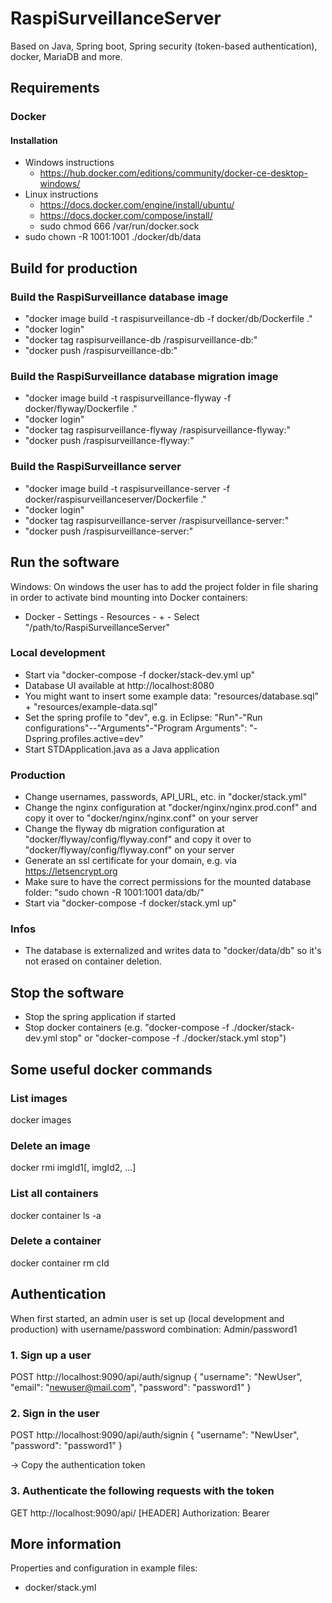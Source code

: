 # RaspiSurveillanceServer

Based on Java, Spring boot, Spring security (token-based authentication), docker, MariaDB and more.

## Requirements

### Docker

#### Installation

- Windows instructions
	- https://hub.docker.com/editions/community/docker-ce-desktop-windows/
- Linux instructions
	- https://docs.docker.com/engine/install/ubuntu/
	- https://docs.docker.com/compose/install/
	- sudo chmod 666 /var/run/docker.sock
- sudo chown -R 1001:1001 ./docker/db/data

## Build for production

### Build the RaspiSurveillance database image

- "docker image build -t raspisurveillance-db -f docker/db/Dockerfile ."
- "docker login"
- "docker tag raspisurveillance-db <dockerName>/raspisurveillance-db:<version>"
- "docker push <dockerName>/raspisurveillance-db:<version>"

### Build the RaspiSurveillance database migration image

- "docker image build -t raspisurveillance-flyway -f docker/flyway/Dockerfile ."
- "docker login"
- "docker tag raspisurveillance-flyway <dockerName>/raspisurveillance-flyway:<version>"
- "docker push <dockerName>/raspisurveillance-flyway:<version>"

### Build the RaspiSurveillance server

- "docker image build -t raspisurveillance-server -f docker/raspisurveillanceserver/Dockerfile ."
- "docker login"
- "docker tag raspisurveillance-server <dockerName>/raspisurveillance-server:<version>"
- "docker push <dockerName>/raspisurveillance-server:<version>"

## Run the software

Windows: On windows the user has to add the project folder in file sharing in order to activate bind mounting into Docker containers:

- Docker - Settings - Resources - + - Select "/path/to/RaspiSurveillanceServer"

### Local development

- Start via "docker-compose -f docker/stack-dev.yml up"
- Database UI available at http://localhost:8080
- You might want to insert some example data: "resources/database.sql" + "resources/example-data.sql"
- Set the spring profile to "dev", e.g. in Eclipse: "Run"-"Run configurations"-<ConfigName>-"Arguments"-"Program Arguments": "-Dspring.profiles.active=dev"
- Start STDApplication.java as a Java application

### Production

- Change usernames, passwords, API_URL, etc. in "docker/stack.yml"
- Change the nginx configuration at "docker/nginx/nginx.prod.conf" and copy it over to "docker/nginx/nginx.conf" on your server
- Change the flyway db migration configuration at "docker/flyway/config/flyway.conf" and copy it over to "docker/flyway/config/flyway.conf" on your server
- Generate an ssl certificate for your domain, e.g. via https://letsencrypt.org
- Make sure to have the correct permissions for the mounted database folder: "sudo chown -R 1001:1001 data/db/"
- Start via "docker-compose -f docker/stack.yml up"

### Infos

- The database is externalized and writes data to "docker/data/db" so it's not erased on container deletion.

## Stop the software

- Stop the spring application if started
- Stop docker containers (e.g. "docker-compose -f ./docker/stack-dev.yml stop" or "docker-compose -f ./docker/stack.yml stop")

## Some useful docker commands

### List images

docker images

### Delete an image

docker rmi imgId1[, imgId2, ...]

### List all containers

docker container ls -a

### Delete a container

docker container rm cId

## Authentication

When first started, an admin user is set up (local development and production) with username/password combination: Admin/password1

### 1. Sign up a user

POST http://localhost:9090/api/auth/signup
{
    "username": "NewUser",
    "email": "newuser@mail.com",
    "password": "password1"
}

### 2. Sign in the user

POST http://localhost:9090/api/auth/signin
{
    "username": "NewUser",
    "password": "password1"
}

-> Copy the authentication token <token>

### 3. Authenticate the following requests with the token

GET http://localhost:9090/api/<path>
[HEADER] Authorization: Bearer <token>

## More information

Properties and configuration in example files:

* docker/stack.yml
